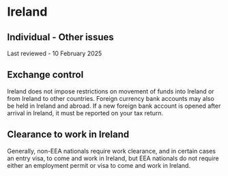 # Ireland
## Individual - Other issues
Last reviewed - 10 February 2025
## Exchange control
Ireland does not impose restrictions on movement of funds into Ireland or from Ireland to other countries. Foreign currency bank accounts may also be held in Ireland and abroad. If a new foreign bank account is opened after arrival in Ireland, it must be reported on your tax return.
## Clearance to work in Ireland
Generally, non-EEA nationals require work clearance, and in certain cases an entry visa, to come and work in Ireland, but EEA nationals do not require either an employment permit or visa to come and work in Ireland.
